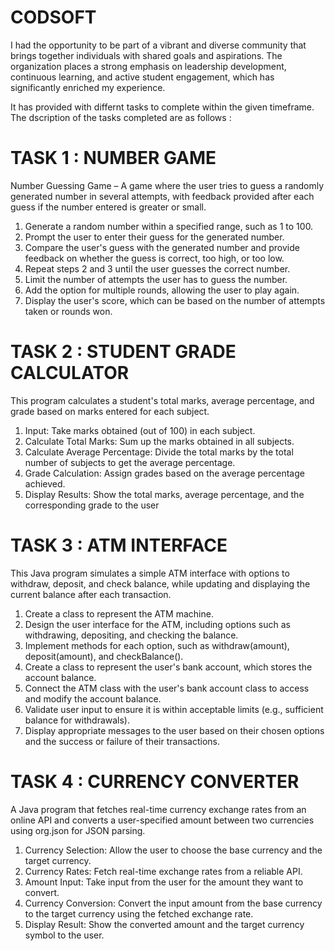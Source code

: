 # CODSOFT 
I had the opportunity to be part of a vibrant and diverse community that brings together individuals with shared goals and aspirations. The organization places a strong emphasis on leadership development, continuous learning, and active student engagement, which has significantly enriched my experience.  

It has provided with differnt tasks to complete within the given timeframe. The dscription of the tasks completed are as follows :   

# TASK 1 : NUMBER GAME  

Number Guessing Game – A game where the user tries to guess a randomly generated number in several attempts, with feedback provided after each guess if the number entered is greater or small.

1. Generate a random number within a specified range, such as 1 to 100.
2. Prompt the user to enter their guess for the generated number.
3. Compare the user's guess with the generated number and provide feedback on whether the guess is correct, too high, or too low.
4. Repeat steps 2 and 3 until the user guesses the correct number.
5. Limit the number of attempts the user has to guess the number.
6. Add the option for multiple rounds, allowing the user to play again.
7. Display the user's score, which can be based on the number of attempts taken or rounds won.

# TASK 2 : STUDENT GRADE CALCULATOR  

This program calculates a student's total marks, average percentage, and grade based on marks entered for each subject.

1. Input: Take marks obtained (out of 100) in each subject.
2. Calculate Total Marks: Sum up the marks obtained in all subjects.
3. Calculate Average Percentage: Divide the total marks by the total number of subjects to get the average percentage.
4. Grade Calculation: Assign grades based on the average percentage achieved.
5. Display Results: Show the total marks, average percentage, and the corresponding grade to the user

# TASK 3 : ATM INTERFACE  

This Java program simulates a simple ATM interface with options to withdraw, deposit, and check balance, while updating and displaying the current balance after each transaction.

1. Create a class to represent the ATM machine.
2. Design the user interface for the ATM, including options such as withdrawing, depositing, and checking the balance.
3. Implement methods for each option, such as withdraw(amount), deposit(amount), and checkBalance().
4. Create a class to represent the user's bank account, which stores the account balance.
5. Connect the ATM class with the user's bank account class to access and modify the account balance.
6. Validate user input to ensure it is within acceptable limits (e.g., sufficient balance for withdrawals).
7. Display appropriate messages to the user based on their chosen options and the success or failure of their transactions.

# TASK 4 : CURRENCY CONVERTER  

A Java program that fetches real-time currency exchange rates from an online API and converts a user-specified amount between two currencies using org.json for JSON parsing.

1. Currency Selection: Allow the user to choose the base currency and the target currency.
2. Currency Rates: Fetch real-time exchange rates from a reliable API.
3. Amount Input: Take input from the user for the amount they want to convert.
4. Currency Conversion: Convert the input amount from the base currency to the target currency using the fetched exchange rate.
5. Display Result: Show the converted amount and the target currency symbol to the user.

